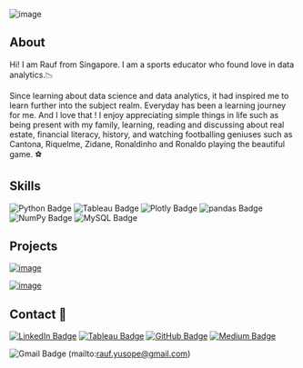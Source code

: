 ![image](https://user-images.githubusercontent.com/96287600/161567628-443c965b-f5d9-4cb4-af92-94b35a7e5dbc.png)

## About 
Hi! I am Rauf from Singapore. I am a sports educator who found love in data analytics.📉 

Since learning about data science and data analytics, it had inspired me to learn further into the subject realm. Everyday has been a learning journey for me. And I love that ! 
I enjoy appreciating simple things in life such as being present with my family,  learning, reading and discussing about real estate, financial literacy, history, and watching footballing geniuses such as Cantona, Riquelme, Zidane, Ronaldinho and Ronaldo playing the beautiful game. ⚽

## Skills

![Python Badge](https://img.shields.io/badge/Python-3776AB?logo=python&logoColor=fff&style=flat) ![Tableau Badge](https://img.shields.io/badge/Tableau-E97627?logo=tableau&logoColor=fff&style=flat) ![Plotly Badge](https://img.shields.io/badge/Plotly-3F4F75?logo=plotly&logoColor=fff&style=flat) ![pandas Badge](https://img.shields.io/badge/pandas-150458?logo=pandas&logoColor=fff&style=flat) ![NumPy Badge](https://img.shields.io/badge/NumPy-013243?logo=numpy&logoColor=fff&style=flat) ![MySQL Badge](https://img.shields.io/badge/MySQL-4479A1?logo=mysql&logoColor=fff&style=flat) 

## Projects
[![image](https://user-images.githubusercontent.com/96287600/159918685-0d6984c9-4690-4cc8-ab62-1a11eb4bab95.png)](https://github.com/abdrauf26/abdul_rauf_repo)

[![image](https://user-images.githubusercontent.com/96287600/161565008-39ba33fc-8194-48a5-a288-751fc89358d8.png)](https://public.tableau.com/app/profile/mohamed.abdul.rauf/viz/HowSengkanghasthenumberofhighestHDBunitssoldinSingaporeusingTableau_/HowSengkanghasthenumberofhighestHDBunitssoldinSingaporeusingTableau_)


## Contact 📧 

[![LinkedIn Badge](https://img.shields.io/badge/LinkedIn-0A66C2?logo=linkedin&logoColor=fff&style=flat)](https://www.linkedin.com/in/abdrauf26/) [![Tableau Badge](https://img.shields.io/badge/Tableau-E97627?logo=tableau&logoColor=fff&style=flat)](https://public.tableau.com/app/profile/mohamed.abdul.rauf) [![GitHub Badge](https://img.shields.io/badge/GitHub-181717?logo=github&logoColor=fff&style=flat)](https://github.com/abdrauf26) [![Medium Badge](https://img.shields.io/badge/Medium-000?logo=medium&logoColor=fff&style=flat)](https://medium.com/@rauf.yusope) 

![Gmail Badge](https://img.shields.io/badge/Gmail-EA4335?logo=gmail&logoColor=fff&style=flat) (mailto:rauf.yusope@gmail.com)





<!---
abdrauf26/abdrauf26 is a ✨ special ✨ repository because its `README.md` (this file) appears on your GitHub profile.
You can click the Preview link to take a look at your changes.
--->
